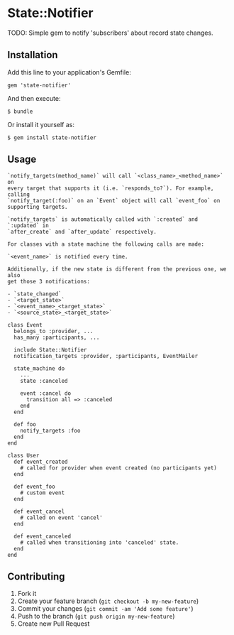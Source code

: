 # State::Notifier

TODO: Simple gem to notify 'subscribers' about record state changes.

## Installation

Add this line to your application's Gemfile:

    gem 'state-notifier'

And then execute:

    $ bundle

Or install it yourself as:

    $ gem install state-notifier

## Usage

    `notify_targets(method_name)` will call `<class_name>_<method_name>` on
    every target that supports it (i.e. `responds_to?`). For example, calling
    `notify_target(:foo)` on an `Event` object will call `event_foo` on
    supporting targets.

    `notify_targets` is automatically called with `:created` and `:updated` in
    `after_create` and `after_update` respectively.

    For classes with a state machine the following calls are made:

    `<event_name>` is notified every time.

    Additionally, if the new state is different from the previous one, we also
    get those 3 notifications:

    - `state_changed`
    - `<target_state>`
    - `<event_name>_<target_state>`
    - `<source_state>_<target_state>`

    class Event
      belongs_to :provider, ...
      has_many :participants, ...

      include State::Notifier
      notification_targets :provider, :participants, EventMailer

      state_machine do
        ...
        state :canceled

        event :cancel do
          transition all => :canceled
        end
      end

      def foo
        notify_targets :foo
      end
    end

    class User
      def event_created
        # called for provider when event created (no participants yet)
      end

      def event_foo
        # custom event
      end

      def event_cancel
        # called on event 'cancel'
      end

      def event_canceled
        # called when transitioning into 'canceled' state.
      end
    end

## Contributing

1. Fork it
2. Create your feature branch (`git checkout -b my-new-feature`)
3. Commit your changes (`git commit -am 'Add some feature'`)
4. Push to the branch (`git push origin my-new-feature`)
5. Create new Pull Request
